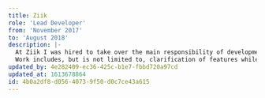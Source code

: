 ```yaml
---
title: Ziik
role: 'Lead Developer'
from: 'November 2017'
to: 'August 2018'
description: |-
  At Ziik I was hired to take over the main responsibility of development of the main platform, as well as managing development and process of mobile apps.
  Work includes, but is not limited to, clarification of features while adhering to business needs, sparring with web and app designers, planning of the product roadmap and performing actual development in Laravel and Vue.
updated_by: 4e282409-ec36-425c-b1e7-fbbd720a97cd
updated_at: 1613678864
id: 4b0a2df8-d056-4073-9f50-d0c7ce43a615
---
```

